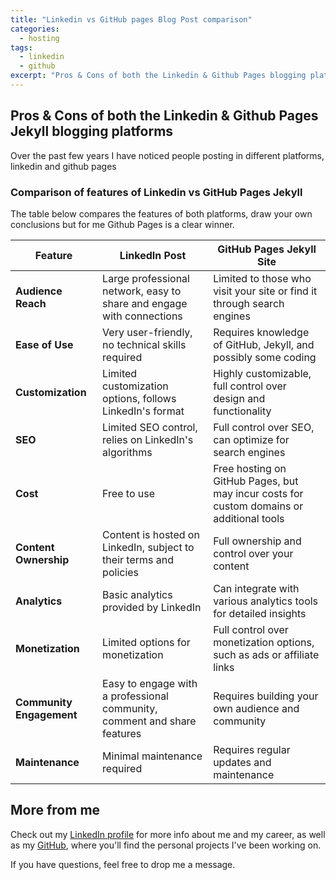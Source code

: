 ```yaml
---
title: "Linkedin vs GitHub pages Blog Post comparison"
categories:
  - hosting
tags:
  - linkedin
  - github
excerpt: "Pros & Cons of both the Linkedin & Github Pages blogging platforms"
---
```


## Pros & Cons of both the Linkedin & Github Pages Jekyll blogging platforms

Over the past few years I have noticed people posting in different platforms, linkedin and github pages

### Comparison of features of Linkedin vs GitHub Pages Jekyll

The table below compares the features of both platforms, draw your own conclusions but for me Github Pages is a clear winner.

| Feature                | LinkedIn Post                                                                 | GitHub Pages Jekyll Site                                                                 |
|------------------------|-------------------------------------------------------------------------------|------------------------------------------------------------------------------------------|
| **Audience Reach**     | Large professional network, easy to share and engage with connections         | Limited to those who visit your site or find it through search engines                    |
| **Ease of Use**        | Very user-friendly, no technical skills required                              | Requires knowledge of GitHub, Jekyll, and possibly some coding                           |
| **Customization**      | Limited customization options, follows LinkedIn's format                      | Highly customizable, full control over design and functionality                          |
| **SEO**                | Limited SEO control, relies on LinkedIn's algorithms                          | Full control over SEO, can optimize for search engines                                   |
| **Cost**               | Free to use                                                                    | Free hosting on GitHub Pages, but may incur costs for custom domains or additional tools  |
| **Content Ownership**  | Content is hosted on LinkedIn, subject to their terms and policies            | Full ownership and control over your content                                             |
| **Analytics**          | Basic analytics provided by LinkedIn                                          | Can integrate with various analytics tools for detailed insights                         |
| **Monetization**       | Limited options for monetization                                              | Full control over monetization options, such as ads or affiliate links                   |
| **Community Engagement** | Easy to engage with a professional community, comment and share features    | Requires building your own audience and community                                        |
| **Maintenance**        | Minimal maintenance required                                                  | Requires regular updates and maintenance                                                 |

## More from me

Check out my [LinkedIn profile][linkedin-profile] for more info about me and my career, as well as my [GitHub][github-profile], where you'll find the personal projects I've been working on.

If you have questions, feel free to drop me a message.

[linkedin-profile]: https://www.linkedin.com/in/robertbogan/
[github-profile]:   https://github.com/robert-bogan
